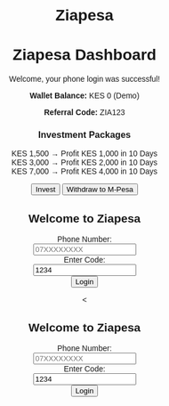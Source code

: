 # Ziapesa<!DOCTYPE html>
<html lang="en">
<head>
  <meta charset="UTF-8">
  <title>Ziapesa Dashboard</title>
</head>
<body style="font-family:sans-serif; text-align:center; padding:40px;">
  <h1>Ziapesa Dashboard</h1>
  <p>Welcome, your phone login was successful!</p>
  <p><strong>Wallet Balance:</strong> KES 0 (Demo)</p>
  <p><strong>Referral Code:</strong> ZIA123</p>

  <h3>Investment Packages</h3>
  <ul style="list-style:none; padding:0;">
    <li>KES 1,500 → Profit KES 1,000 in 10 Days</li>
    <li>KES 3,000 → Profit KES 2,000 in 10 Days</li>
    <li>KES 7,000 → Profit KES 4,000 in 10 Days</li>
  </ul>

  <button>Invest</button>
  <button>Withdraw to M-Pesa</button>
</body>
</html>
<!DOCTYPE html>
<html lang="en">
<head>
  <meta charset="UTF-8" />
  <meta name="viewport" content="width=device-width, initial-scale=1.0"/>
  <title>Ziapesa Login</title>
</head>
<body>
  <h2>Welcome to Ziapesa</h2>
  <form action="dashboard.html" method="GET">
    <label>Phone Number:</label><br />
    <input type="text" name="phone" placeholder="07XXXXXXXX" required /><br />
    <label>Enter Code:</label><br />
    <input type="text" name="otp" value="1234" readonly /><br />
    <button type="submit">Login</button>
  </form>
</body>
<<!DOCTYPE html>
<html lang="en">
<head>
  <meta charset="UTF-8" />
  <meta name="viewport" content="width=device-width, initial-scale=1.0"/>
  <title>Ziapesa Login</title>
</head>
<body>
  <h2>Welcome to Ziapesa</h2>
  <form action="dashboard.html" method="GET">
    <label>Phone Number:</label><br />
    <input type="text" name="phone" placeholder="07XXXXXXXX" required /><br />
    <label>Enter Code:</label><br />
    <input type="text" name="otp" value="1234" readonly /><br />
    <button type="submit">Login</button>
  </form>
</body>
</html>

